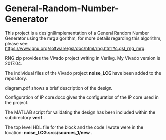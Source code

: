 # General-Random-Number-Generator
This project is a design&implementation of a General Random Number Generator using the mrg algorithm, for more details regarding this algorithm, please see: https://www.gnu.org/software/gsl/doc/html/rng.html#c.gsl_rng_mrg.  
  
  RNG.zip provides the Vivado project writing in Verilog. My Vivado version is 2017.04.  
    
  The individual files of the Vivado project **noise_LCG** have been added to the repository.  
  
  diagram.pdf shows a brief description of the design.  
  
  Configuration of IP core.docx gives the configuration of the IP core used in the project.  
    
  The MATLAB script for validating the design has been included within the subdirectory **verif** .
  
  The top level HDL file for the block and the code I wrote were in the location: **noise_LCG.srcs/sources_1/new** .

